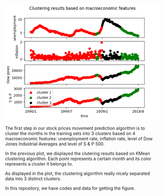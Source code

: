 ![GitHub Logo](./clusterResult.png)
   
The first step in our stock prices movement prediction algorithm is to cluster the months in the
training sets into 3 clusters based on 4 macroeconomic features: unemployment rate, inflation rate,
level of Dow Jones Industrial Averages and level of S & P 500. 

In the previous plot, we displayed the clutering results based on KMean clustering algorithm. Each
point represents a certain month and its color represents a cluster it belongs to.

As displayed in the plot, the clustering algorithm really nicely separated data into 3 distinct
clusters. 

In this repository, we have codes and data for getting the figure. 
